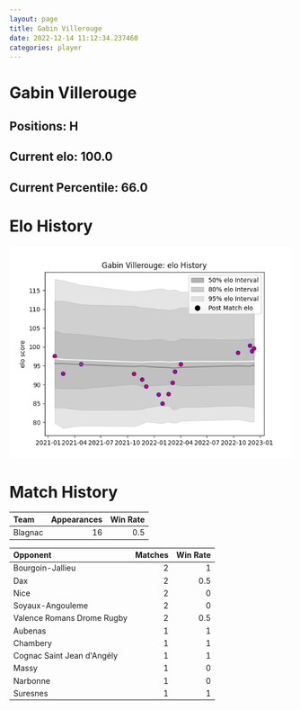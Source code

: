 ```yaml
---  
layout: page  
title: Gabin Villerouge  
date: 2022-12-14 11:12:34.237460  
categories: player  
---
```

# Gabin Villerouge

## Positions: H

## Current elo: 100.0

## Current Percentile: 66.0

# Elo History


![elo history](history_GabinVillerouge.png)
# Match History


| Team    |   Appearances |   Win Rate |
|:--------|--------------:|-----------:|
| Blagnac |            16 |        0.5 |

| Opponent                   |   Matches |   Win Rate |
|:---------------------------|----------:|-----------:|
| Bourgoin-Jallieu           |         2 |        1   |
| Dax                        |         2 |        0.5 |
| Nice                       |         2 |        0   |
| Soyaux-Angouleme           |         2 |        0   |
| Valence Romans Drome Rugby |         2 |        0.5 |
| Aubenas                    |         1 |        1   |
| Chambery                   |         1 |        1   |
| Cognac Saint Jean d'Angély |         1 |        1   |
| Massy                      |         1 |        0   |
| Narbonne                   |         1 |        0   |
| Suresnes                   |         1 |        1   |